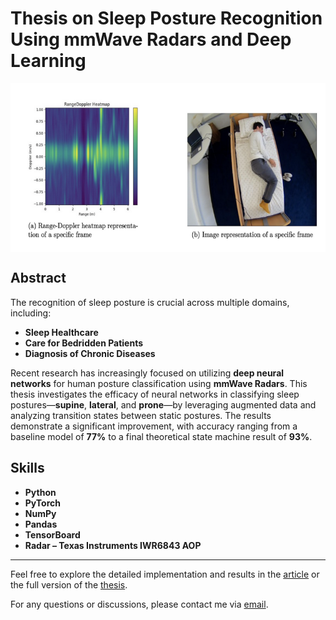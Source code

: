 # Thesis on Sleep Posture Recognition Using mmWave Radars and Deep Learning

<img src="pic.png" alt="Alt text" width="520" height="270" align="center">


## **Abstract**
The recognition of sleep posture is crucial across multiple domains, including:

- **Sleep Healthcare**
- **Care for Bedridden Patients**
- **Diagnosis of Chronic Diseases**

Recent research has increasingly focused on utilizing **deep neural networks** for human posture classification using **mmWave Radars**. This thesis investigates the efficacy of neural networks in classifying sleep postures—**supine**, **lateral**, and **prone**—by leveraging augmented data and analyzing transition states between static postures. The results demonstrate a significant improvement, with accuracy ranging from a baseline model of **77%** to a final theoretical state machine result of **93%**.

## **Skills**
- **Python**
- **PyTorch**
- **NumPy**
- **Pandas**
- **TensorBoard**
- **Radar – Texas Instruments IWR6843 AOP**

---

Feel free to explore the detailed implementation and results in the [article](https://drive.google.com/file/d/10_HBm2id6-Zkf7B1MfKB-SJZ3KDljbHs/view) or the full version of the [thesis](https://drive.google.com/file/d/1WWa_mYWF-Mln6dDwImnmDZ0IeA5gYVDP/view).

For any questions or discussions, please contact me via [email](mailto:artemvorobiovpavlovich@yahoo.com).

